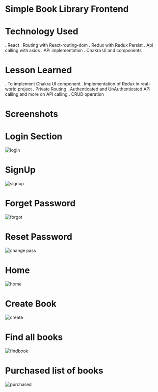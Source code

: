 # Simple Book Library Frontend

# Technology Used
. React
. Routing with React-routing-dom
. Redux with Redux Persist
. Api calling with axios
. API implementation
. Chakra UI and components


# Lesson Learned

. To implement Chakra UI component
. Implementation of Redux in real-world project
. Private Routing
. Authenticated and UnAuthenticated API calling and more on API calling
. CRUD operation


# Screenshots

# Login Section

![login](https://user-images.githubusercontent.com/76931757/162585016-7874971b-0936-4f96-9d71-bca9c2dfe547.png)

# SignUp

![signup](https://user-images.githubusercontent.com/76931757/162585038-b038ee26-8972-45b6-88a7-648f9ed1b454.png)

# Forget Password

![forgot](https://user-images.githubusercontent.com/76931757/162585051-bb480595-0def-4c98-9f89-2c5f2367c818.png)


# Reset Password

![change pass](https://user-images.githubusercontent.com/76931757/162585061-0f3f15b7-a202-440d-8cc5-3a025001b98c.png)

# Home

![home](https://user-images.githubusercontent.com/76931757/162585097-6108a995-114d-4252-9f3a-efb761d68475.png)


# Create Book

![create](https://user-images.githubusercontent.com/76931757/162585100-6f5bbc12-2bbd-4184-b946-f9d8c86cd8fb.png)


# Find all books

![findbook](https://user-images.githubusercontent.com/76931757/162585109-65d69881-26e6-4a3e-9267-b5043de73a18.png)


# Purchased list of books

![purchased](https://user-images.githubusercontent.com/76931757/162585116-4c26df21-562c-40b5-971b-99543a2dac9a.png)
